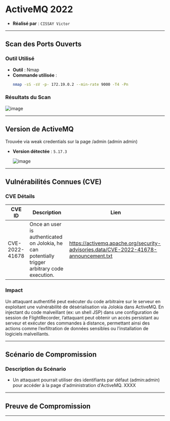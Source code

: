 # ActiveMQ 2022

- **Réalisé par** : `CISSAY Victor`

---

## Scan des Ports Ouverts

### Outil Utilisé
- **Outil** : Nmap
- **Commande utilisée** : 
  ```bash
  nmap -sS -sV -p- 172.19.0.2 --min-rate 9000 -T4 -Pn
  ```

### Résultats du Scan

![image](https://github.com/user-attachments/assets/de33dd29-7043-4162-9a1d-828ce5edb81e)

---

## Version de ActiveMQ

Trouvée via weak credentials sur la page /admin (admin admin)

- **Version détectée** : `5.17.3`

  ![image](https://github.com/user-attachments/assets/d6c672e0-17ec-44d7-9d3c-cf9e14ffbcaa)


---

## Vulnérabilités Connues (CVE)

### CVE Détails
| CVE ID          | Description                                                                                                                  | Lien                                                              |
|-----------------|------------------------------------------------------------------------------------------------------------------------------|-------------------------------------------------------------------|
| CVE-2022-41678   | Once an user is authenticated on Jolokia, he can potentially trigger arbitrary code execution.      | https://activemq.apache.org/security-advisories.data/CVE-2022-41678-announcement.txt |



### Impact

Un attaquant authentifié peut exécuter du code arbitraire sur le serveur en exploitant une vulnérabilité de désérialisation via Jolokia dans ActiveMQ. En injectant du code malveillant (ex: un shell JSP) dans une configuration de session de FlightRecorder, l’attaquant peut obtenir un accès persistant au serveur et exécuter des commandes à distance, permettant ainsi des actions comme l’exfiltration de données sensibles ou l’installation de logiciels malveillants.

---

## Scénario de Compromission

### Description du Scénario
- Un attaquant pourrait utiliser des identifiants par défaut (admin:admin) pour accéder à la page d'administration d'ActiveMQ. XXXX

---

## Preuve de Compromission


---

